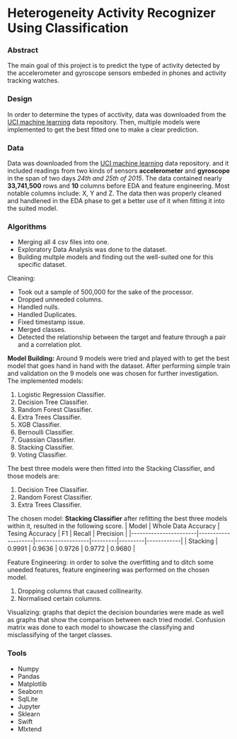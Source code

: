 # Heterogeneity Activity Recognizer Using Classification

### 
### Abstract
The main goal of this project is to predict the type of activity detected by the accelerometer and gyroscope sensors embeded in phones and activity tracking watches.   

### Design
In order to determine the types of acctivity, data was downloaded from the 
[UCI machine learning](https://archive-beta.ics.uci.edu/ml/datasets/heterogeneity+activity+recognition) data repository.
Then, multiple models were implemented to get the best fitted one to make a clear prediction.

### Data
Data was downloaded from the [UCI machine learning](https://archive-beta.ics.uci.edu/ml/datasets/heterogeneity+activity+recognition) data repository.
and it included readings from two kinds of sensors **accelerometer** and **gyroscope** in the span of two days *24th and 25th of 2015*.
The data contained nearly __33,741,500__ rows and __10__ columns before EDA and feature engineering.
Most notable columns include: 
X, Y and Z.
The data then was properly cleaned and handlened in the EDA phase to get a better use of it when fitting it into the suited model.

### Algorithms
- Merging all 4 csv files into one.
- Exploratory Data Analysis was done to the dataset.
- Building multple models and finding out the well-suited one for this specific dataset.


Cleaning:
- Took out a sample of 500,000 for the sake of the processor.
- Dropped unneeded columns.
- Handled nulls.
- Handled Duplicates.
- Fixed timestamp issue.
- Merged classes.
- Detected the relationship between the target and feature through a pair and a correlation plot.


__Model Building:__
Around 9 models were tried and played with to get the best model that goes hand in hand with the dataset. 
After performing simple train and validation on the 9 models one was chosen for further investigation.
The implemented models:
1. Logistic Regression Classifier.
2. Decision Tree Classifier.
3. Random Forest Classifier. 
4. Extra Trees Classifier.
5. XGB Classifier.
6. Bernoulli Classifier.
7. Guassian Classifier.
8. Stacking Classifier.
9. Voting Classifier.


The best three models were then fitted into the Stacking Classifier, and those models are:
1. Decision Tree Classifier.
2. Random Forest Classifier. 
3. Extra Trees Classifier.

The chosen model: __Stacking Classifier__ after refitting the best three models within it, resulted in the following score.
|        Model          | Whole Data Accuracy  | Tesing Accuracy | F1      | Recall  | Precision  |
|-----------------------|--------------------|-------------------|---------|---------|------------|
| Stacking              | 0.9991         | 0.9636                | 0.9726  | 0.9772  | 0.9680     |

Feature Engineering: in order to solve the overfitting and to ditch some uneeded features, feature engineering was performed on the chosen model.
1. Dropping columns that caused collinearity.
2. Normalised certain columns.

Visualizing: graphs that depict the decision boundaries were made as 
well as graphs that show the comparison between each tried model. 
Confusion matrix was done to each model to showcase the classifying and misclassifying of the target classes.

### Tools
- Numpy
- Pandas
- Matplotlib
- Seaborn
- SqlLite
- Jupyter
- Sklearn
- Swift
- Mlxtend
